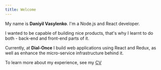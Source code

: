 ```yaml
---
title: Welcome
---
```


My name is **Daniyil Vasylenko**. I'm a Node.js and React developer.

I wanted to be capable of building nice products, that's why I learnt to do both - back-end and front-end parts of it.

Currently, at **Dial-Once** I build web applications using React and Redux, as well as enhance the micro-service infrastructure behind it.

To learn more about my experience, see my [CV](/about/cv)
